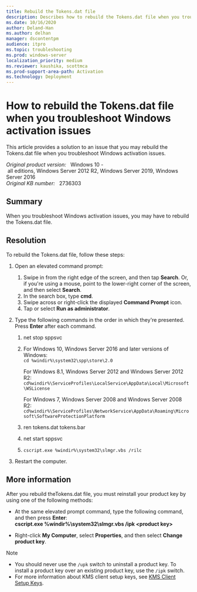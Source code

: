 ```yaml
---
title: Rebuild the Tokens.dat file
description: Describes how to rebuild the Tokens.dat file when you troubleshoot Windows activation issues.
ms.date: 10/16/2020
author: Deland-Han 
ms.author: delhan
manager: dscontentpm
audience: itpro
ms.topic: troubleshooting
ms.prod: windows-server
localization_priority: medium
ms.reviewer: kaushika, scottmca
ms.prod-support-area-path: Activation
ms.technology: Deployment
---
```

# How to rebuild the Tokens.dat file when you troubleshoot Windows activation issues

This article provides a solution to an issue that you may rebuild the Tokens.dat file when you troubleshoot Windows activation issues.

_Original product version:_ &nbsp; Windows 10 - all editions, Windows Server 2012 R2, Windows Server 2019, Windows Server 2016  
_Original KB number:_ &nbsp; 2736303

## Summary

When you troubleshoot Windows activation issues, you may have to rebuild the Tokens.dat file.

## Resolution

To rebuild the Tokens.dat file, follow these steps:

1. Open an elevated command prompt:

    1. Swipe in from the right edge of the screen, and then tap **Search**. Or, if you're using a mouse, point to the lower-right corner of the screen, and then select **Search**.
    2. In the search box, type **cmd**.
    3. Swipe across or right-click the displayed **Command Prompt** icon.
    4. Tap or select **Run as administrator**.
2. Type the following commands in the order in which they're presented. Press **Enter** after each command.
    1. net stop sppsvc

    2. For Windows 10, Windows Server 2016 and later versions of Windows:  
          `cd %windir%\system32\spp\store\2.0`

        For Windows 8.1, Windows Server 2012 and Windows Server 2012 R2:
          `cd%windir%\ServiceProfiles\LocalService\AppData\Local\Microsoft\WSLicense`

        For Windows 7, Windows Server 2008 and Windows Server 2008 R2:  
          `cd%windir%\ServiceProfiles\NetworkService\AppData\Roaming\Microsoft\SoftwareProtectionPlatform`

    3. ren tokens.dat tokens.bar

    4. net start sppsvc

    5. `cscript.exe %windir%\system32\slmgr.vbs /rilc`

3. Restart the computer.

## More information

After you rebuild theTokens.dat file, you must reinstall your product key by using one of the following methods:

- At the same elevated prompt command, type the following command, and then press **Enter**:  
    **cscript.exe %windir%\system32\slmgr.vbs /ipk \<product key>**  

- Right-click **My Computer**, select **Properties**, and then select **Change product key**.

> [!NOTE]
>
> - You should never use the `/upk` switch to uninstall a product key. To install a product key over an existing product key, use the `/ipk` switch.
> - For more information about KMS client setup keys, see [KMS Client Setup Keys](/previous-versions//ff793421(v=technet.10)).
